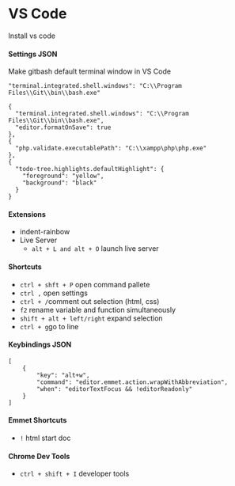 # VS Code
Install vs code

#### Settings JSON
Make gitbash default terminal window in VS Code
```
"terminal.integrated.shell.windows": "C:\\Program Files\\Git\\bin\\bash.exe"

{
  "terminal.integrated.shell.windows": "C:\\Program Files\\Git\\bin\\bash.exe",
  "editor.formatOnSave": true
},
{
  "php.validate.executablePath": "C:\\xampp\php\php.exe"
},
{
  "todo-tree.highlights.defaultHighlight": {
    "foreground": "yellow",
    "background": "black"
  }
}
```
#### Extensions
- indent-rainbow
- Live Server
  - `alt + L and alt + O` launch live server

#### Shortcuts
- `ctrl + shft + P` open command pallete
- `ctrl ,` open settings
- `ctrl + /`comment out selection (html, css)
- `f2` rename variable and function simultaneously
- `shift + alt + left/right` expand selection
- `ctrl + g`go to line

#### Keybindings JSON
```
[
    {
        "key": "alt+w",
        "command": "editor.emmet.action.wrapWithAbbreviation",
        "when": "editorTextFocus && !editorReadonly"
    }
]
```

#### Emmet Shortcuts
- `!` html start doc

#### Chrome Dev Tools
- `ctrl + shift + I` developer tools
